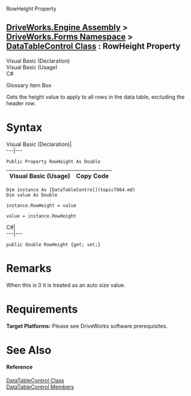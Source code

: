 RowHeight Property   
  
[DriveWorks.Engine Assembly](topic2156.md) > [DriveWorks.Forms Namespace](topic7266.md) > [DataTableControl Class](topic7864.md) : RowHeight Property  
---  
  
Visual Basic (Declaration)    
Visual Basic (Usage)    
C# 

Glossary Item Box

Gets the height value to apply to all rows in the data table, excluding the header row. 

# Syntax

Visual Basic (Declaration)|   
---|---  
      
    
    Public Property RowHeight As Double  
  
Visual Basic (Usage)| Copy Code  
---|---  
      
    
    Dim instance As [DataTableControl](topic7864.md)
    Dim value As Double
     
    instance.RowHeight = value
     
    value = instance.RowHeight  
  
C#|   
---|---  
      
    
    public double RowHeight {get; set;}  
  
# Remarks

When this is 0 it is treated as an auto size value.

# Requirements

**Target Platforms:** Please see DriveWorks software prerequisites.

# See Also

#### Reference

[DataTableControl Class](topic7864.md)   
[DataTableControl Members](topic7865.md)


